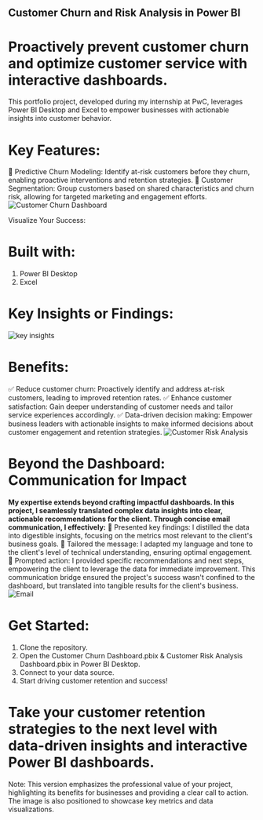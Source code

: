 ## **Customer Churn and Risk Analysis in Power BI**

# **Proactively prevent customer churn and optimize customer service with interactive dashboards.**

This portfolio project, developed during my internship at PwC, leverages Power BI Desktop and Excel to empower businesses with actionable insights into customer behavior.

# **Key Features:**
📌 Predictive Churn Modeling: Identify at-risk customers before they churn, enabling proactive interventions and retention strategies.
📌 Customer Segmentation: Group customers based on shared characteristics and churn risk, allowing for targeted marketing and engagement efforts.
![Customer Churn Dashboard](https://github.com/DataVizExpert-Sham/Predictive-Customer-Analytics-in-Power-BI/assets/151017676/e91b9651-b26e-4ca0-af99-feb91311f5dd)

Visualize Your Success:
# **Built with:**
1. Power BI Desktop
2. Excel

# Key Insights or Findings:
![key insights](https://github.com/DataVizExpert-Sham/Predictive-Customer-Analytics-in-Power-BI/assets/151017676/af60d484-23ad-4c03-ad5a-fc9af7ea0af4)


# **Benefits:**
✅ Reduce customer churn: Proactively identify and address at-risk customers, leading to improved retention rates.
✅ Enhance customer satisfaction: Gain deeper understanding of customer needs and tailor service experiences accordingly.
✅ Data-driven decision making: Empower business leaders with actionable insights to make informed decisions about customer engagement and retention strategies.
![Customer Risk Analysis](https://github.com/DataVizExpert-Sham/Predictive-Customer-Analytics-in-Power-BI/assets/151017676/17438de8-0003-488f-8c98-5e2e918bd4b7)

# **Beyond the Dashboard: Communication for Impact**
**My expertise extends beyond crafting impactful dashboards. In this project, I seamlessly translated complex data insights into clear, actionable recommendations for the client. Through concise email communication, I effectively:**
🔷 Presented key findings: I distilled the data into digestible insights, focusing on the metrics most relevant to the client's business goals.
🔷 Tailored the message: I adapted my language and tone to the client's level of technical understanding, ensuring optimal engagement.
🔷 Prompted action: I provided specific recommendations and next steps, empowering the client to leverage the data for immediate improvement.
This communication bridge ensured the project's success wasn't confined to the dashboard, but translated into tangible results for the client's business.
![Email](https://github.com/DataVizExpert-Sham/Predictive-Customer-Analytics-in-Power-BI/assets/151017676/bfa991d6-c901-4a80-b43b-f8a8c8c54aeb)


# **Get Started:**
1. Clone the repository.
2. Open the Customer Churn Dashboard.pbix & Customer Risk Analysis Dashboard.pbix in Power BI Desktop.
3. Connect to your data source.
4. Start driving customer retention and success!

# Take your customer retention strategies to the next level with data-driven insights and interactive Power BI dashboards.

Note: This version emphasizes the professional value of your project, highlighting its benefits for businesses and providing a clear call to action. The image is also positioned to showcase key metrics and data visualizations.
